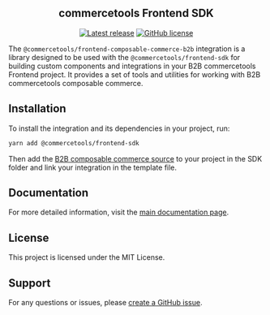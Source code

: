 <h2 align="center">commercetools Frontend SDK</h2>
<p align="center">
  <i></i>
</p>
<p align="center">
  <a href="https://github.com/FrontasticGmbH/frontend-composable-commerce-b2b/releases"><img src="https://badgen.net/github/release/FrontasticGmbH/frontend-composable-commerce-b2b" alt="Latest release" /></a> <a href="https://github.com/FrontasticGmbH/frontend-composable-commerce-b2b/blob/main/LICENSE"><img src="https://badgen.net/github/FrontasticGmbH/frontend-composable-commerce" alt="GitHub license" /></a>
</p>

The `@commercetools/frontend-composable-commerce-b2b` integration is a library designed to be used with the `@commercetools/frontend-sdk` for building custom components and integrations in your B2B commercetools Frontend project. It provides a set of tools and utilities for working with B2B commercetools composable commerce.

## Installation
To install the integration and its dependencies in your project, run:

```bash
yarn add @commercetools/frontend-sdk
```

Then add the [B2B composable commerce source](https://github.com/FrontasticGmbH/frontend-composable-commerce-b2b) to your project in the SDK folder and link your integration in the template file.

## Documentation
For more detailed information, visit the [main documentation page](https://docs.commercetools.com/frontend-development/extending-the-frontend-sdk).

## License
This project is licensed under the MIT License.

## Support
For any questions or issues, please [create a GitHub issue](https://github.com/FrontasticGmbH/frontend-composable-commerce-b2b/issues).
